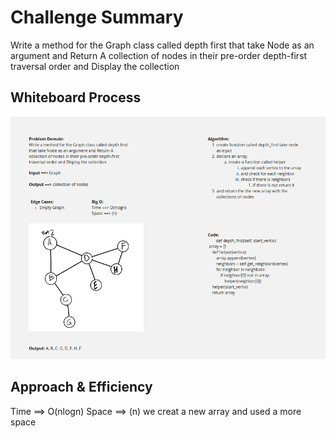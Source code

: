 # Challenge Summary
<!-- Description of the challenge -->
Write a method for the Graph class called depth first that take Node as an argument and Return A collection of nodes in their pre-order depth-first traversal order and Display the collection
## Whiteboard Process
<!-- Embedded whiteboard image -->
![](challenge-38.png)
## Approach & Efficiency
<!-- What approach did you take? Why? What is the Big O space/time for this approach? -->
Time ==> O(nlogn) 
Space ==> (n) we creat a new array and used a more space

